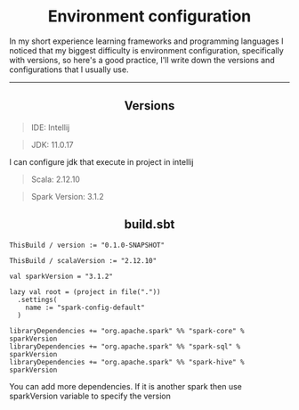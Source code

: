 <h1 align="center">Environment configuration</h1>
<p>In my short experience learning frameworks and
programming languages I noticed that my biggest difficulty is environment configuration,
specifically with versions, so here's a good practice,
I'll write down the versions and configurations that I usually use. 
</p>
<hr>
<h2 align="center">Versions</h2>

> IDE: Intellij

> JDK: 11.0.17
<p>I can configure jdk that execute in project in intellij</p>

> Scala: 2.12.10

> Spark Version: 3.1.2

<h2 align="center">build.sbt</h2>

```
ThisBuild / version := "0.1.0-SNAPSHOT"

ThisBuild / scalaVersion := "2.12.10"

val sparkVersion = "3.1.2"

lazy val root = (project in file("."))
  .settings(
    name := "spark-config-default"
  )

libraryDependencies += "org.apache.spark" %% "spark-core" % sparkVersion
libraryDependencies += "org.apache.spark" %% "spark-sql" % sparkVersion
libraryDependencies += "org.apache.spark" %% "spark-hive" % sparkVersion
```
<p>You can add more dependencies. If it is another spark then use sparkVersion variable to specify the version</p>